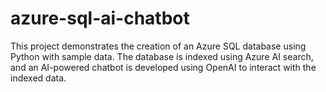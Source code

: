 # azure-sql-ai-chatbot
This project demonstrates the creation of an Azure SQL database using Python with sample data. The database is indexed using Azure AI search, and an AI-powered chatbot is developed using OpenAI to interact with the indexed data.
